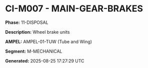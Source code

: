 # CI-M007 - MAIN-GEAR-BRAKES

**Phase:** 11-DISPOSAL

**Description:** Wheel brake units

**AMPEL:** AMPEL-01-TUW (Tube and Wing)

**Segment:** M-MECHANICAL

**Generated:** 2025-08-25 17:27:29 UTC
